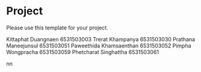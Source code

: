 Project
=============
Please use this template for your project.

Kittaphat  Duangnaen  6531503003
Trerat     Khampanya   6531503030
Prathana   Maneejunsul  6531503051
Paweethida  Khamsaenthan  6531503052
Pimpha      Wongpracha    6531503059
Phetcharat  Singhattha    6531503061

nn